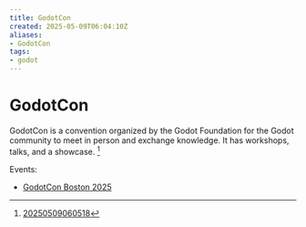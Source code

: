 ```yaml
---
title: GodotCon
created: 2025-05-09T06:04:10Z
aliases:
- GodotCon
tags:
- godot
---
```


# GodotCon

GodotCon is a convention organized by the Godot Foundation for the Godot community to meet in person and exchange knowledge. It has workshops, talks, and a showcase. [^1]

Events:
- [GodotCon Boston 2025](godot-con-boston-2025.md)

[^1]: [20250509060518](../entries/20250509060518.md)
